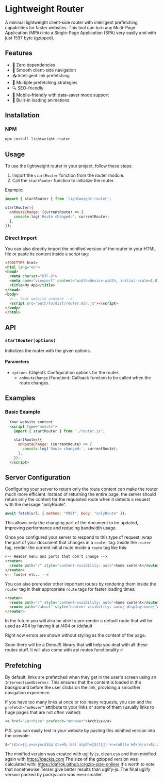 # Lightweight Router

A minimal lightweight client-side router with intelligent prefetching capabilities for faster websites. This tool can turn any Multi-Page Application (MPA) into a Single-Page Application (SPA) very easily and with just 1597 byte (gzipped).

## Features

- 🚀 Zero dependencies
- 🔄 Smooth client-side navigation
- 📥 Intelligent link prefetching
- 🎯 Multiple prefetching strategies
- 🔍 SEO-friendly
- 📱 Mobile-friendly with data-saver mode support
- 🎨 Built-in loading animations

## Installation

### NPM

```sh
npm install lightweight-router
```

## Usage

To use the lightweight router in your project, follow these steps:

1. Import the `startRouter` function from the router module.
2. Call the `startRouter` function to initialize the router.

Example:

```javascript
import { startRouter } from 'lightweight-router';

startRouter({
  onRouteChange: (currentRoute) => {
    console.log('Route changed:', currentRoute);
  },
});
```

### Direct Import

You can also directly import the minified version of the router in your HTML file or paste its content inside a script tag:

```html
<!DOCTYPE html>
<html lang="en">
<head>
  <meta charset="UTF-8">
  <meta name="viewport" content="width=device-width, initial-scale=1.0">
  <title>My App</title>
</head>
<body>
  <!-- Your website content -->
  <script src="path/to/dist/router.min.js"></script>
</body>
</html>
```

## API

### `startRouter(options)`

Initializes the router with the given options.

#### Parameters

- `options` (Object): Configuration options for the router.
  - `onRouteChange` (Function): Callback function to be called when the route changes.

## Examples

### Basic Example

```html
  Your website content
  <script type="module">
    import { startRouter } from './router.js';

    startRouter({
      onRouteChange: (currentRoute) => {
        console.log('Route changed:', currentRoute);
      },
    });
  </script>
```

## Server Configuration
Configuring your server to return only the route content can make the router much more efficient. Instead of returning the entire page, the server should return only the content for the requested route when it detects a request with the message "onlyRoute".

```javascript
await fetch(url, { method: "POST", body: "onlyRoute" });
```

 This allows only the changing part of the document to be updated, improving performance and reducing bandwidth usage. 

Once you configured your server to respond to this type of request, wrap the part of your document that changes in a `router` tag. Inside the `router` tag, render the current initial route inside a `route` tag like this:

```html
<-- Header menu and parts that don't change -->
<router>
  <route path="/" style="content-visibility: auto">home content</route>
</router>
<-- footer etc.. -->
```

You can also prerender other important routes by rendering them inside the `router` tag in their appropriate `route` tags for faster loading times:

```html
<router>
  <route path="/" style="content-visibility: auto">home content</route>
  <route path="/about" style="content-visibility: auto; display:none;">about content</route>
</router>
```

In the future you will also be able to pre-render a default route that will be used as 404 by having it at /404 or /default

Right now errors are shown without styling as the content of the page.

Soon there will be a DenoJS library that will help you deal with all these routes stuff. It will also come with api routes functionality 🔥

## Prefetching

By default, links are prefetched when they get in the user's screen using an `IntersectionObserver`. This ensures that the content is loaded in the background before the user clicks on the link, providing a smoother navigation experience.

If you have too many links at once or too many requests, you can add the `prefetch="onHover"` attribute to your links or some of them (usually links to huge pages that are not often visited):

```html
<a href="/archive" prefetch="onHover">Archive</a>
```


P.S. you can easily test in your website by pasting this minified version into the console:

```javascript
$="(£ì­c={},n=async£ìÜµ¨¢t=êð;­¦úè(`ä[pÓh=${t}]`÷n=(oÊ((o´êð÷ú½(o)÷Æç.addöÛ³¼nÊ(n=×d(êó³=n¼Ür,a=(ÍDOMParsõ).parseF°mString(n,ýxt/html¢i=a.èötàle¢i=(iÞ(¾tàlµi.Ý÷¥î=a.¬.î,Array.f°m(¥¹Éé)¼for(r of i){Ül=ßÉé;r«?l«=r«:l.Ý=r.Ý,r.paùïNodÐChild(l,rØú¹äé.fÔ=>ú²nëeé÷¥²c¡sÑÆç.ùmo·öÛ¢Ïsc°llTo(0,0÷sÞs(tØ,r=âËÊ(Ë=×dªØ,a=ô,t)ìúfÔìúisIÀngÞôí,ËÊ(rô÷Õun®))±Ø,i=eìÜtí.closeçöAé;tÞÕóÞl(Õó)ÞÕÈÒ=lüÈÞ(úpù·ïDefault(ºhiçory.pushStaý(¸¸ÕóºdispÓchE·ï(ÍE·ïö¯é)Ø;functië lô){ifô©#é©javaÉ:é){ Öhö/é)á1;try{Üt=ÍURLô,ÏlüÈ÷¦ÍURL(Ïlüó¼á¥¤Ò=Õ¤?¥ð!ÒÕðÊ!Õhash:void 0}cÓch{}}}­s,d=âµ×tô¼áúok?úýxt£:Couldn't Ì the ä - HTTP õ°r! çÓus: +úçÓus},t=â !h){Üt=×Ìô,{mÚhod:POSTÑ¬:ëlyRouý}¼ Õok)át}áÌôØ,h=!1,µô={})ìÜt,µúëRouýChange,µôÞô=e,s=e÷ßçyleé÷µ(úÝ=¬.Û{animÓië:¶ 1s infiniý alýrnaý}@keyframes ¶{f°m§8}to§3}}Ñ¾head.½ô÷¨é÷¦êð,¦ôÊô=ßär¢(t´o÷Õçylúc¡Visibilày=autoÑÕî=òî,ú½(t÷òî=Ñò½ô÷h=!0ºÙ¯Ñn÷¾ÙclickÑi÷òÙmouseovõÑôìAÒí.tagNameÞ»í.¿Þ(âeí;!ËÞlªÞ×rô±ô±÷ÍIÀëObsõvõ(a,{°ot:¸thùshold:.5})¼(tì­¦naÁÞnaÁ.sa·DÓa;¾¹aé.fÔì»=ú¿ÊoÊlªÊÕ®±±(oØ;ÛÒ=¾ùadyStaý?¾ÙDOMC¡LoadedÑ(£=>e£)):e(±(¼";l="if(ëýï÷()hoÂéo.o={oÎ:.¾èöärÞ!Öhö(úó).srcbodylÚ obsõ·ôpopçaýroØ)çylÇ=÷c[êó]=ßäÅÓhÑe=pulseOÎvenull,èAllö÷glû.ëHovõÒ);aãlddþgÚAåpùÌénýrsectivigÃctiëÄwww./,Óor.cëneçnamÐ(/^é).sÚAåpòclassLiúdisplayoriginscript||c[úó]fÚchnew pacàywindow.úùplace,==atorEach(ôt.úçartsWàawaà )}addEveæetloadingvar ýxtCëýï&&dñmeïöitùturn async eìppendChirouýttribuýöïLisýnõöstquõør)glû.lüon=>{=útargetinnõHTMLntpathnameþcùaýEledþbody.hùf(eer(),ySelectoree.obalThisocation.teocument.".split('');_=" ¡¢£¤¥¦§¨©ª«¬­®¯°±²³´µ¶·¸¹º»¼½¾¿ÀÁÂÃÄÅÆÇÈÉÊËÌÍÎÏÐÑÒÓÔÕÖ×ØÙÚÛÜÝÞßàáâãäåæçèéêëìíîïðñòóôõö÷øùúûüýþ";for(i=0;i<95;i++){$=$.split(_[i]).join(l[i])};eval($.replace(//g,'"').replace(//g,'\\').replace(//g,String.fromCharCode(10)));
```

The minified version was created with uglify-js, clean.css and then minified again with https://packjs.com
The size of the gzipped version was calculated with: https://dafrok.github.io/gzip-size-online/
It's worth to note that nonethewise Terser give better results than uglify-js. The final uglify version packed by packjs.com was even smaller.


